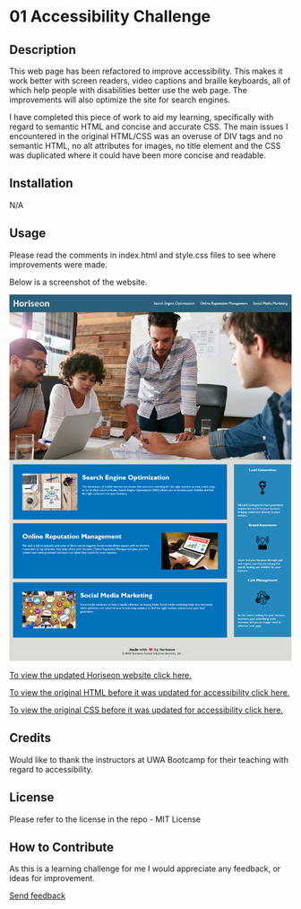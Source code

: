 # 01 Accessibility Challenge

## Description
This web page has been refactored to improve accessibility. This makes it work better with screen readers, video captions and braille keyboards, all of which help people with disabilities better use the web page. The improvements will also optimize the site for search engines.

I have completed this piece of work to aid my learning, specifically with regard to semantic HTML and concise and accurate CSS. The main issues I encountered in the original HTML/CSS was an overuse of DIV tags and no semantic HTML, no alt attributes for images, no title element and the CSS was duplicated where it could have been more concise and readable.

## Installation

N/A

## Usage

Please read the comments in index.html and style.css files to see where improvements were made.

Below is a screenshot of the website. 

![Image](./assets/images/screenshot.jpg?raw=true "Screenshot")

[To view the updated Horiseon website click here.](https://helenelee.github.io/01-accessibility-challenge/)

[To view the original HTML before it was updated for accessibility click here.](./index_starter.html)

[To view the original CSS before it was updated for accessibility click here.](./assets/css/css_starter.css)

## Credits

Would like to thank the instructors at UWA Bootcamp for their teaching with regard to accessibility.

## License

Please refer to the license in the repo - MIT License

## How to Contribute

As this is a learning challenge for me I would appreciate any feedback, or ideas for improvement.

[Send feedback](mailto:helenelee3@outlook.com)
